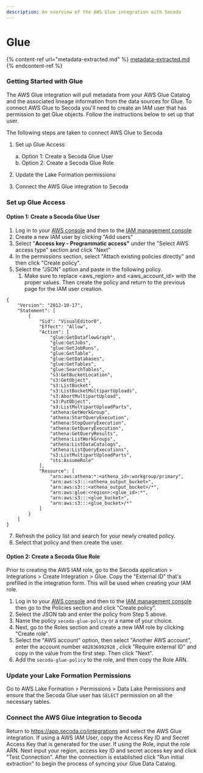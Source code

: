 ```yaml
---
description: An overview of the AWS Glue integration with Secoda
---
```


# Glue

{% content-ref url="metadata-extracted.md" %}
[metadata-extracted.md](metadata-extracted.md)
{% endcontent-ref %}

### Getting Started with Glue&#x20;

The AWS Glue integration will pull metadata from your AWS Glue Catalog and the associated lineage information from the data sources for Glue. To connect AWS Glue to Secoda you'll need to create an IAM user that has permission to get Glue objects. Follow the instructions below to set up that user.

The following steps are taken to connect AWS Glue to Secoda

1.  Set up Glue Access

    a. Option 1: Create a Secoda Glue User\
    b. Option 2: Create a Secoda Glue Role&#x20;
2. Update the Lake Formation permissions
3. Connect the AWS Glue integration to Secoda

### Set up Glue Access

#### Option 1: Create a Secoda Glue User

1. Log in to your [AWS console](https://us-east-1.console.aws.amazon.com/console/home?region=us-east-1) and then to the [IAM management console](https://us-east-1.console.aws.amazon.com/iamv2/home?region=us-east-1#/home)
2. Create a new IAM user by clicking "Add users"
3. Select "**Access key - Programmatic access"** under the "Select AWS access type" section and click "Next"
4. In the permissions section, select "Attach existing policies directly" and then click "Create policy".
5. Select the "JSON" option and paste in the following policy.&#x20;
   1. Make sure to replace \<aws\_region> and \<aws\_account\_id> with the proper values. Then create the policy and return to the previous page for the IAM user creation.

```
{
    "Version": "2012-10-17",
    "Statement": [
        {
            "Sid": "VisualEditor0",
            "Effect": "Allow",
            "Action": [
                "glue:GetDataflowGraph",
                "glue:GetJobs",
                "glue:GetJobRuns",
                "glue:GetTable",
                "glue:GetDatabases",
                "glue:GetTables",
                "glue:SearchTables",
                "s3:GetBucketLocation",
                "s3:GetObject",
                "s3:ListBucket",
                "s3:ListBucketMultipartUploads",
                "s3:AbortMultipartUpload",
                "s3:PutObject",
                "s3:ListMultipartUploadParts",
                "athena:GetWorkGroup",
                "athena:StartQueryExecution",
                "athena:StopQueryExecution",
                "athena:GetQueryExecution",
                "athena:GetQueryResults",
                "athena:ListWorkGroups",
                "athena:ListDataCatalogs",
                "athena:ListQueryExecutions",
                "s3:ListMultipartUploadParts",
                "sts:AssumeRole"
            ],
            "Resource": [
                "arn:aws:athena:*:<athena_id>:workgroup/primary",
                "arn:aws:s3:::<athena_output_bucket>",
                "arn:aws:s3:::<athena_output_bucket>/*",
                "arn:aws:glue:<region>:<glue_id>:*",
                "arn:aws:s3:::<glue_bucket>",
                "arn:aws:s3:::<glue_bucket>/*"
            ]
        }
    ]
}
```

7. Refresh the policy list and search for your newly created policy.&#x20;
8. Select that policy and then create the user.&#x20;

#### Option 2: Create a Secoda Glue Role

Prior to creating the AWS IAM role, go to the Secoda application > Integrations > Create Integration > Glue. Copy the "External ID" that's prefilled in the integration form. This will be used when creating your IAM role.

1. Log in to your [AWS console](https://us-east-1.console.aws.amazon.com/console/home?region=us-east-1) and then to the [IAM management console](https://us-east-1.console.aws.amazon.com/iamv2/home?region=us-east-1#/home) then go to the Policies section and click "Create policy".&#x20;
2. Select the JSON tab and enter the policy from Step 5 above.&#x20;
3. Name the policy `secoda-glue-policy` or a name of your choice.
4. Next, go to the Roles section and create a new IAM role by clicking "Create role".
5. Select the "AWS account" option, then select "Another AWS account", enter the account number `482836992928` , click "Require external ID" and copy in the value from the first step. Then click "Next".
6. Add the `secoda-glue-policy` to the role, and then copy the Role ARN.

### Update your Lake Formation Permissions

Go to AWS Lake Formation > Permissions > Data Lake Permissions and ensure that the Secoda Glue user has `SELECT` permission on all the necessary tables.

### Connect the AWS Glue integration to Secoda

Return to https://app.secoda.co/integrations and select the AWS Glue integration. If using a AWS IAM User, copy the Access Key ID and Secret Access Key that is generated for the user. If using the Role, input the role ARN. Next input your region, access key ID and secret access key and click "Test Connection". After the connection is established click "Run initial extraction" to begin the process of syncing your Glue Data Catalog.&#x20;
